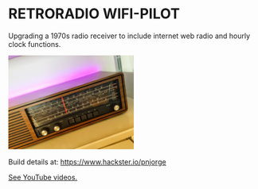 # RETRORADIO WIFI-PILOT

Upgrading a 1970s radio receiver to include internet web radio and hourly clock functions.



<img src="images/cover.jpg" width="50%">



Build details at: https://www.hackster.io/pnjorge

<a href="https://www.youtube.com/user/m1nuteman" target="_blank">See YouTube videos.</a>



